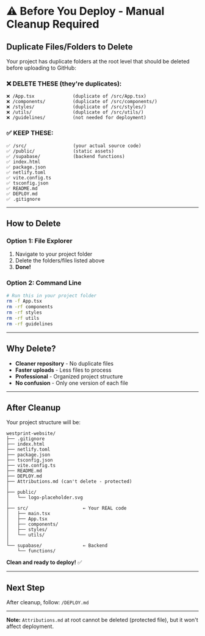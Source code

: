 # ⚠️ Before You Deploy - Manual Cleanup Required

## Duplicate Files/Folders to Delete

Your project has duplicate folders at the root level that should be deleted before uploading to GitHub:

### ❌ DELETE THESE (they're duplicates):

```
❌ /App.tsx              (duplicate of /src/App.tsx)
❌ /components/          (duplicate of /src/components/)
❌ /styles/              (duplicate of /src/styles/)
❌ /utils/               (duplicate of /src/utils/)
❌ /guidelines/          (not needed for deployment)
```

### ✅ KEEP THESE:

```
✅ /src/                 (your actual source code)
✅ /public/              (static assets)
✅ /supabase/            (backend functions)
✅ index.html
✅ package.json
✅ netlify.toml
✅ vite.config.ts
✅ tsconfig.json
✅ README.md
✅ DEPLOY.md
✅ .gitignore
```

---

## How to Delete

### Option 1: File Explorer
1. Navigate to your project folder
2. Delete the folders/files listed above
3. **Done!**

### Option 2: Command Line
```bash
# Run this in your project folder
rm -f App.tsx
rm -rf components
rm -rf styles
rm -rf utils
rm -rf guidelines
```

---

## Why Delete?

- **Cleaner repository** - No duplicate files
- **Faster uploads** - Less files to process
- **Professional** - Organized project structure
- **No confusion** - Only one version of each file

---

## After Cleanup

Your project structure will be:

```
westprint-website/
├── .gitignore
├── index.html
├── netlify.toml
├── package.json
├── tsconfig.json
├── vite.config.ts
├── README.md
├── DEPLOY.md
├── Attributions.md (can't delete - protected)
│
├── public/
│   └── logo-placeholder.svg
│
├── src/                    ← Your REAL code
│   ├── main.tsx
│   ├── App.tsx
│   ├── components/
│   ├── styles/
│   └── utils/
│
└── supabase/               ← Backend
    └── functions/
```

**Clean and ready to deploy!** ✅

---

## Next Step

After cleanup, follow: `/DEPLOY.md`

---

**Note:** `Attributions.md` at root cannot be deleted (protected file), but it won't affect deployment.
